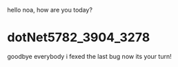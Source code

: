 hello noa, how are you today?
# dotNet5782_3904_3278
goodbye everybody
i fexed the last bug now its your turn!